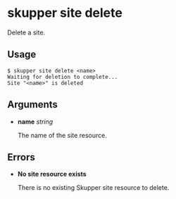 # skupper site delete

Delete a site.


## Usage

~~~ shell
$ skupper site delete <name>
Waiting for deletion to complete...
Site "<name>" is deleted
~~~

## Arguments

- **name** _string_

  The name of the site resource.
  

## Errors

- **No site resource exists**

  There is no existing Skupper site resource to delete.
  
